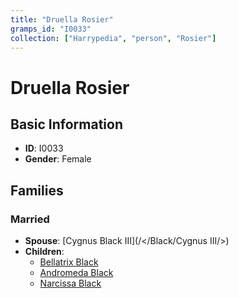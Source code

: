 ```yaml
---
title: "Druella Rosier"
gramps_id: "I0033"
collection: ["Harrypedia", "person", "Rosier"]
---
```


# Druella Rosier

## Basic Information

- **ID**: I0033
- **Gender**: Female

## Families

### Married

- **Spouse**: [Cygnus Black III](/</Black/Cygnus III/>)
- **Children**:
  - [Bellatrix Black](//Black/Bellatrix/)
  - [Andromeda Black](//Black/Andromeda/)
  - [Narcissa Black](//Black/Narcissa/)

